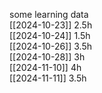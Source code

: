 some learning data  
[[2024-10-23]] 2.5h  
[[2024-10-24]] 1.5h  
[[2024-10-26]] 3.5h  
[[2024-10-28]] 3h  
[[2024-11-10]] 4h  
[[2024-11-11]] 3.5h
